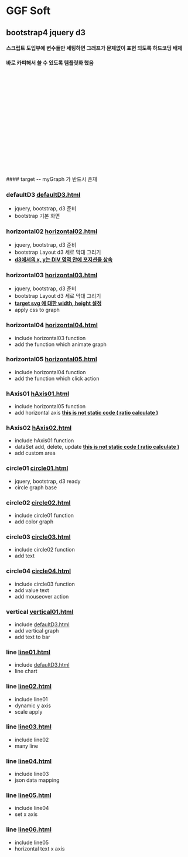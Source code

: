 # GGF Soft

## bootstrap4 jquery d3 

#### 스크립트 도입부에 변수들만 세팅하면 그래프가 문제없이 표현 되도록 하드코딩 배제
#### 바로 카피해서 쓸 수 있도록 템플릿화 했음
<code>
    <div class="row">
        <div id="target" class="col-md-12">
            <svg id="myGraph"></svg>
        </div>
    </div>
</code>
#### target -- myGraph 가 반드시 존재 

### defaultD3 [defaultD3.html](template/defaultBs4.html) 
- jquery, bootstrap, d3 준비 
- bootstrap 기본 화면 
 
 ### horizontal02 [horizontal02.html](template/horizontal/horizontal02.html) 
 - jquery, bootstrap, d3 준비 
 - bootstrap Layout d3 세로 막대 그리기
 - **<u>d3에서의 x, y는 DIV 영역 안에 포지션을 상속</u>**

 ### horizontal03 [horizontal03.html](template/horizontal/horizontal03.html) 
 - jquery, bootstrap, d3 준비 
 - bootstrap Layout d3 세로 막대 그리기
 - **<u>target svg 에 대한 width, height 설정</u>**
 - apply css to graph

 ### horizontal04 [horizontal04.html](template/horizontal/horizontal04.html) 
 - include horizontal03 function
 - add the function which animate graph

 ### horizontal05 [horizontal05.html](template/horizontal/horizontal05.html) 
 - include horizontal04 function
 - add the function which click action 

 ### hAxis01 [hAxis01.html](template/horizontal/axis/hAxis01.html) 
 - include horizontal05 function
 - add horizontal axis **<u>this is not static code ( ratio calculate )</u>**

 ### hAxis02 [hAxis02.html](template/horizontal/axis/hAxis02.html) 
 - include hAxis01 function
 - dataSet add, delete, update **<u>this is not static code ( ratio calculate )</u>**
 - add custom area 
 
### circle01 [circle01.html](template/circle/circle01.html) 
  - jquery, bootstrap, d3 ready
  - circle graph base
  
### circle02 [circle02.html](template/circle/circle02.html) 
  - include circle01 function
  - add color graph
  
### circle03 [circle03.html](template/circle/circle03.html) 
  - include circle02 function
  - add text
  
### circle04 [circle04.html](template/circle/circle04.html) 
  - include circle03 function
  - add value text
  - add mouseover action
  
### vertical [vertical01.html](template/vertical/vertical01.html) 
  - include [defaultD3.html](template/defaultD3.html)
  - add vertical graph 
  - add text to bar

### line [line01.html](template/line/line01.html) 
  - include [defaultD3.html](template/defaultD3.html)
  - line chart
   
### line [line02.html](template/line/line02.html) 
  - include line01
  - dynamic y axis
  - scale apply
  
### line [line03.html](template/line/line03.html) 
  - include line02
  - many line

### line [line04.html](template/line/line04.html) 
  - include line03
  - json data mapping 

### line [line05.html](template/line/line05.html) 
  - include line04
  - set x axis
  
### line [line06.html](template/line/line06.html) 
  - include line05
  - horizontal text  x axis  